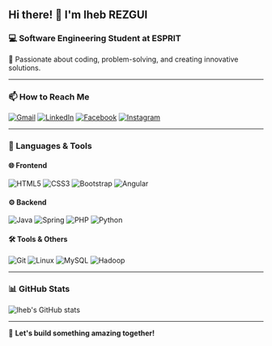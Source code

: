 ## Hi there! 👋 I'm **Iheb REZGUI**

### 💻 Software Engineering Student at ESPRIT

🚀 Passionate about coding, problem-solving, and creating innovative solutions.

---

### 📫 How to Reach Me

[![Gmail](https://img.shields.io/badge/Gmail-D14836?style=for-the-badge&logo=gmail&logoColor=white)](mailto:ihebrezgui045@gmail.com)
[![LinkedIn](https://img.shields.io/badge/LinkedIn-0077B5?style=for-the-badge&logo=linkedin&logoColor=white)](https://linkedin.com/in/iheb-rezgui)
[![Facebook](https://img.shields.io/badge/Facebook-1877F2?style=for-the-badge&logo=facebook&logoColor=white)](https://fb.com/iheb.rezgui)
[![Instagram](https://img.shields.io/badge/Instagram-E4405F?style=for-the-badge&logo=instagram&logoColor=white)](https://instagram.com/iheeb_rezgui)

---

### 🚀 Languages & Tools

#### 🌐 Frontend
![HTML5](https://img.shields.io/badge/HTML5-E34F26?style=for-the-badge&logo=html5&logoColor=white)
![CSS3](https://img.shields.io/badge/CSS3-1572B6?style=for-the-badge&logo=css3&logoColor=white)
![Bootstrap](https://img.shields.io/badge/Bootstrap-563D7C?style=for-the-badge&logo=bootstrap&logoColor=white)
![Angular](https://img.shields.io/badge/Angular-DD0031?style=for-the-badge&logo=angular&logoColor=white)

#### ⚙️ Backend
![Java](https://img.shields.io/badge/Java-ED8B00?style=for-the-badge&logo=java&logoColor=white)
![Spring](https://img.shields.io/badge/Spring-6DB33F?style=for-the-badge&logo=spring&logoColor=white)
![PHP](https://img.shields.io/badge/PHP-777BB4?style=for-the-badge&logo=php&logoColor=white)
![Python](https://img.shields.io/badge/Python-3776AB?style=for-the-badge&logo=python&logoColor=white)

#### 🛠️ Tools & Others
![Git](https://img.shields.io/badge/Git-F05032?style=for-the-badge&logo=git&logoColor=white)
![Linux](https://img.shields.io/badge/Linux-FCC624?style=for-the-badge&logo=linux&logoColor=black)
![MySQL](https://img.shields.io/badge/MySQL-005C84?style=for-the-badge&logo=mysql&logoColor=white)
![Hadoop](https://img.shields.io/badge/Hadoop-66CCFF?style=for-the-badge&logo=apachehadoop&logoColor=black)

---

### 📊 GitHub Stats

![Iheb's GitHub stats](https://github-readme-stats.vercel.app/api?username=iheb-rezgui&show_icons=true&theme=radical)

---

🚀 **Let's build something amazing together!**
